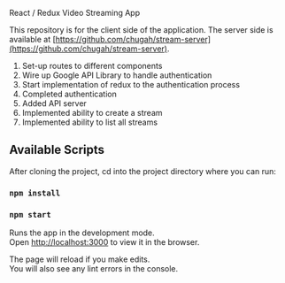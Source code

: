 React / Redux Video Streaming App

This repository is for the client side of the application. The server side is available at [https://github.com/chugah/stream-server](https://github.com/chugah/stream-server).

1.  Set-up routes to different components
2.  Wire up Google API Library to handle authentication
3.  Start implementation of redux to the authentication process
4.  Completed authentication
5.  Added API server
6.  Implemented ability to create a stream
7.  Implemented ability to list all streams

## Available Scripts

After cloning the project, cd into the project directory where you can run:

### `npm install`
### `npm start`

Runs the app in the development mode.<br>
Open [http://localhost:3000](http://localhost:3000) to view it in the browser.

The page will reload if you make edits.<br>
You will also see any lint errors in the console.
